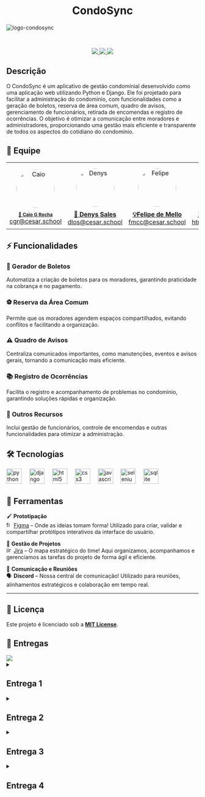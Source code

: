 <h1 align="center">
  CondoSync
</h1>

![logo-condosync](https://github.com/user-attachments/assets/b3140a5b-24a5-40ad-988c-ebf676b4dc33)

<br>
<p align="center">
  <a href="https://condosync.azurewebsites.net/">
    <img src="https://img.shields.io/badge/Azure-0089D6?style=for-the-badge&logo=microsoft-azure&logoColor=white" />
  </a>
  <a href="https://fds-project.atlassian.net/jira/your-work">
    <img src="https://img.shields.io/badge/JIRA-0052CC?style=for-the-badge&logo=jira&logoColor=white" />
  </a>
  <a href="https://www.youtube.com/playlist?list=PLeHBP6nFOf9jqq0qquZCcB6b7QM5YPM75">
    <img src="https://img.shields.io/badge/Screencasts-FF0000?style=for-the-badge&logo=youtube&logoColor=white" />
  </a>
</p>

## Descrição
O CondoSync é um aplicativo de gestão condominial desenvolvido como uma aplicação web utilizando Python e Django. Ele foi projetado para facilitar a administração do condomínio, com funcionalidades como a geração de boletos, reserva de área comum, quadro de avisos, gerenciamento de funcionários, retirada de encomendas e registro de ocorrências. O objetivo é otimizar a comunicação entre moradores e administradores, proporcionando uma gestão mais eficiente e transparente de todos os aspectos do cotidiano do condomínio.

## 👥 Equipe

<p align="center">
  <table>
    <tr>
      <td align="center">
        <a href="https://github.com/caioguimaraesr">
          <img src="https://avatars.githubusercontent.com/caioguimaraesr" alt="Caio" width="100" style="border-radius: 50%; margin: 10px;" />
          <br>
          <strong style="font-size: 12px;">🚀 Caio G Rocha</strong>
        </a>
        <br>
        <a href="mailto:cgr@cesar.school">cgr@cesar.school</a>
      </td>
      <td align="center">
        <a href="https://github.com/denysleo">
          <img src="https://avatars.githubusercontent.com/denysleo" alt="Denys" width="100" style="border-radius: 50%; margin: 10px;" />
          <br>
          <strong>🌟 Denys Sales</strong>
        </a>
        <br>
        <a href="mailto:dlos@cesar.school">dlos@cesar.school</a>
      </td>
      <td align="center">
        <a href="https://github.com/Cavalcanti-Felipe">
          <img src="https://avatars.githubusercontent.com/Cavalcanti-Felipe" alt="Felipe" width="100" style="border-radius: 50%; margin: 10px;" />
          <br>
          <strong>💡Felipe de Mello</strong>
        </a>
        <br>
        <a href="mailto:fmcc@cesar.school">fmcc@cesar.school</a>
      </td>
      <td align="center">
        <a href="https://github.com/hugoogomess">
          <img src="https://avatars.githubusercontent.com/hugoogomess" alt="Hugo" width="100" style="border-radius: 50%; margin: 10px;" />
          <br>
          <strong>🎨 Hugo Gomes</strong>
        </a>
        <br>
        <a href="mailto:htng@cesar.school">htng@cesar.school</a>
      </td>
      <td align="center">
        <a href="https://github.com/mateusdinizz">
          <img src="https://avatars.githubusercontent.com/mateusdinizz" alt="Mateus" width="100" style="border-radius: 50%; margin: 10px;" />
          <br>
          <strong>💻 Mateus Diniz</strong>
        </a>
        <br>
        <a href="mailto:mdls@cesar.school">mdls@cesar.school</a>
      </td>
      <td align="center">
        <a href="https://github.com/rafaferraz05">
          <img src="https://avatars.githubusercontent.com/rafaferraz05" alt="Rafael" width="100" style="border-radius: 50%; margin: 10px;" />
          <br>
          <strong>🏆 Rafael Ferraz</strong>
        </a>
        <br>
        <a href="mailto:rfs6@cesar.school">rfs6@cesar.school</a>
      </td>
    </tr>
  </table>
</p>

## ⚡ Funcionalidades  

### 📄 Gerador de Boletos  
Automatiza a criação de boletos para os moradores, garantindo praticidade na cobrança e no pagamento.  
### ⚽ Reserva da Área Comum  
Permite que os moradores agendem espaços compartilhados, evitando conflitos e facilitando a organização.  
### ⚠️ Quadro de Avisos  
Centraliza comunicados importantes, como manutenções, eventos e avisos gerais, tornando a comunicação mais eficiente.  
### 📚 Registro de Ocorrências  
Facilita o registro e acompanhamento de problemas no condomínio, garantindo soluções rápidas e organização.  
### 📅 Outros Recursos  
Inclui gestão de funcionários, controle de encomendas e outras funcionalidades para otimizar a administração.  

## 🛠️ Tecnologias
<div align="left">
  <img src="https://cdn.jsdelivr.net/gh/devicons/devicon/icons/python/python-original.svg" height="40" alt="python logo"  />
  <img width="12" />
  <img src="https://cdn.jsdelivr.net/gh/devicons/devicon/icons/django/django-plain.svg" height="40" alt="django logo"  />
  <img width="12" />
  <img src="https://cdn.jsdelivr.net/gh/devicons/devicon/icons/html5/html5-original.svg" height="40" alt="html5 logo"  />
  <img width="12" />
  <img src="https://cdn.jsdelivr.net/gh/devicons/devicon/icons/css3/css3-original.svg" height="40" alt="css3 logo"  />
  <img width="12" />
  <img src="https://cdn.jsdelivr.net/gh/devicons/devicon/icons/javascript/javascript-original.svg" height="40" alt="javascript logo"  />
  <img width="12" />
  <img src="https://cdn.jsdelivr.net/gh/devicons/devicon/icons/selenium/selenium-original.svg" height="40" alt="selenium logo"  />
  <img width="12" />
  <img src="https://cdn.jsdelivr.net/gh/devicons/devicon/icons/sqlite/sqlite-original.svg" height="40" alt="sqlite logo"  />
</div>

## 📌 Ferramentas  

🖌️ **Prototipação**  
<img src="https://cdn.jsdelivr.net/gh/devicons/devicon/icons/figma/figma-original.svg" height="15" alt="figma logo"/> [Figma](https://www.figma.com/) – Onde as ideias tomam forma! Utilizado para criar, validar e compartilhar protótipos interativos da interface do usuário.  

📌 **Gestão de Projetos**  
<img src="https://cdn.jsdelivr.net/gh/devicons/devicon/icons/jira/jira-original.svg" height="15" alt="jira logo"/> [Jira](https://www.atlassian.com/software/jira) – O mapa estratégico do time! Aqui organizamos, acompanhamos e gerenciamos as tarefas do projeto de forma ágil e eficiente.  

💬 **Comunicação e Reuniões**  
🗣️ **Discord** – Nossa central de comunicação! Utilizado para reuniões, alinhamentos estratégicos e colaboração em tempo real.  

---

## 📜 Licença
Este projeto é licenciado sob a **[MIT License](https://opensource.org/license/MIT)**.

## 📂 Entregas
  <a href="https://www.canva.com/design/DAGiBdC1WcA/A3EMCJ2hd7woIregv6KUEA/edit?utm_content=DAGiBdC1WcA&utm_campaign=designshare&utm_medium=link2&utm_source=sharebutton">
    <img src="https://img.shields.io/badge/Kickoff-084d6e?style=for-the-badge&logo=canva&logoColor=white" />
  </a>

<details>
  <summary><h2><strong>Entrega 1</strong></h2></summary>
  <br>
  <p align="center">
   <a href="https://fds-project.atlassian.net/jira/your-work">
      <img src="https://img.shields.io/badge/JIRA-0052CC?style=for-the-badge&logo=jira&logoColor=white" />
    </a>
    <a href="https://youtu.be/bz5y_CFMdiE">
      <img src="https://img.shields.io/badge/Screencast-FF0000?style=for-the-badge&logo=youtube&logoColor=white" />
    </a>
    <a href="https://www.figma.com/design/KeudefPeoHdoeixJhfmHkA/CondoSync---Lo-FI?node-id=0-1&t=DnLuCIuR4Qix4GJ4-1">
    <img src="https://img.shields.io/badge/FIGMA%20-purple?style=for-the-badge&logo=figma&logoColor=white" />
    </a>
    <a href="https://docs.google.com/document/d/1mXsX7gAYGkSd2YmE1AfkiUCve0DFyyDYtASklx63PmA/edit?usp=sharing">
    <img src="https://img.shields.io/badge/Histórias-blue?style=for-the-badge&logo=google-docs&logoColor=white" />
</a>
    
  </p>

  ### Quadro
  ![quadro1](https://github.com/user-attachments/assets/26add18d-9b3a-47df-85f4-23ca87ffb1a5)
  ![quadro2](https://github.com/user-attachments/assets/57af6803-b52f-4bce-8f1c-f03af47d93a5)

  ### Backlog
  ![backlog](https://github.com/user-attachments/assets/6644c9a6-0bf7-4015-9798-43d73ff21587)

</details>

<details>
  <summary><h2><strong>Entrega 2</strong></h2></summary>
  <br>
  <p align="center">
  <a href="https://condosync.azurewebsites.net/">
    <img src="https://img.shields.io/badge/Azure-0089D6?style=for-the-badge&logo=microsoft-azure&logoColor=white" />
  </a>
  <a href="https://fds-project.atlassian.net/jira/your-work">
    <img src="https://img.shields.io/badge/JIRA-0052CC?style=for-the-badge&logo=jira&logoColor=white" />
  </a>
  <a href="https://youtu.be/Xd9rIG3z3AA">
    <img src="https://img.shields.io/badge/Screencasts-FF0000?style=for-the-badge&logo=youtube&logoColor=white" />
  </a>
</p>

## Issues/Bugtracker
![Issues/Bugtracker](https://github.com/user-attachments/assets/5e8075d7-8984-452f-b698-42ec5290bda6)

## Backlog
![Backlog](https://github.com/user-attachments/assets/ceb48465-2f0a-40f6-8b99-4edd1e2140c3)

## Quadro
![Quadro](https://github.com/user-attachments/assets/d8c1fa6a-da46-4464-9e4f-2bda9470e053)

## 👥 Relato Programação em Par
Decidimos não realizar a programação em par em nosso projeto Django devido à necessidade de otimizar nosso tempo de entrega. Como grupo, enfrentamos desafios para nos reunir e dedicar períodos prolongados para codificar juntos. Optamos por uma abordagem colaborativa, dividindo tarefas de acordo com nossas habilidades individuais e coordenando o trabalho através de reuniões regulares de acompanhamento. Essa estratégia nos permitiu manter a eficiência e a qualidade, mesmo sem a prática de programação em par. Valorizamos a flexibilidade e a adaptabilidade que essa decisão nos proporcionou, garantindo um resultado final alinhado com nossos objetivos e prazos.
  
</details>

<details>
  <summary><h2><strong>Entrega 3</strong></h2></summary>

</details>

<details>
  <summary><h2><strong>Entrega 4</strong></h2></summary>

</details>
